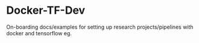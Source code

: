 # Docker-TF-Dev
On-boarding docs/examples for setting up research projects/pipelines with docker and tensorflow eg.
